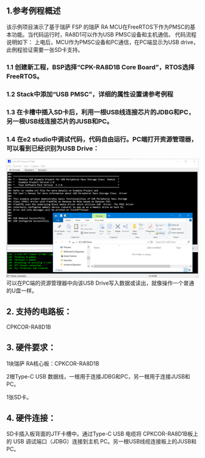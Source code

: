 ## 1.参考例程概述
该示例项目演示了基于瑞萨 FSP 的瑞萨 RA MCU在FreeRTOS下作为PMSC的基本功能。当代码运行时，RA8D1可以作为USB PMSC设备和主机通信。
代码流程说明如下：
上电后，MCU作为PMSC设备和PC通信，在PC端显示为USB drive，此例程验证需要一张SD卡支持。

### 1.1 创建新工程，BSP选择“CPK-RA8D1B Core Board”，RTOS选择FreeRTOS。
### 1.2 Stack中添加“USB PMSC”，详细的属性设置请参考例程
### 1.3 在卡槽中插入SD卡后，利用一根USB线连接芯片的JDBG和PC，另一根USB线连接芯片的JUSB和PC。
### 1.4 在e2 studio中调试代码，代码自由运行。PC端打开资源管理器，可以看到已经识别为USB Drive：
![alt text](images/Picture1-1.png)
可以在PC端的资源管理器中向该USB Drive写入数据或读出，就像操作一个普通的U盘一样。

## 2. 支持的电路板：
CPKCOR-RA8D1B

## 3. 硬件要求：
1块瑞萨 RA核心板：CPKCOR-RA8D1B

2根Type-C USB 数据线，一根用于连接JDBG和PC，另一根用于连接JUSB和PC。

1张SD卡。

## 4. 硬件连接：
SD卡插入板背面的JTF卡槽中。通过Type-C USB 电缆将 CPKCOR-RA8D1B板上的 USB 调试端口（JDBG）连接到主机 PC。另一根USB线缆连接板上的JUSB和PC。
